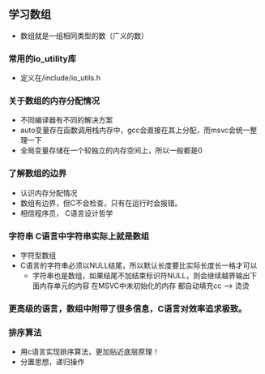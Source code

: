 ## 学习数组
* 数组就是一组相同类型的数（广义的数）

### 常用的io_utility库
* 定义在/include/io_utils.h

### 关于数组的内存分配情况
* 不同编译器有不同的解决方案
* auto变量存在函数调用栈内存中，gcc会直接在其上分配，而msvc会统一整理一下
* 全局变量存储在一个较独立的内存空间上，所以一般都是0

### 了解数组的边界
* 认识内存分配情况
* 数组有边界，但C不会检查，只有在运行时会报错。   
* 相信程序员， C语言设计哲学

### 字符串 C语言中字符串实际上就是数组
* 字符型数组
* C语言的字符串必须以NULL结尾，所以默认长度要比实际长度长一格才可以
  * 字符串也是数组，如果结尾不加结束标识符NULL，则会继续越界输出下面内存单元的内容
    在MSVC中未初始化的内存 都自动填充cc --> 烫烫

### 更高级的语言，数组中附带了很多信息，C语言对效率追求极致。
  
### 排序算法
* 用c语言实现排序算法，更加贴近底层原理！
* 分置思想，递归操作